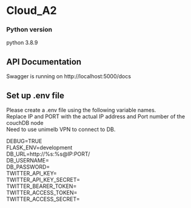 # Cloud_A2

### Python version
python 3.8.9  

## API Documentation
Swagger is running on http://localhost:5000/docs  

## Set up .env file 
Please create a .env file using the following variable names.  
Replace IP and PORT with the actual IP address and Port number of the couchDB node  
Need to use unimelb VPN to connect to DB. 

DEBUG=TRUE  
FLASK_ENV=development  
DB_URL=http://%s:%s@IP:PORT/  
DB_USERNAME=  
DB_PASSWORD=  
TWITTER_API_KEY=  
TWITTER_API_KEY_SECRET=  
TWITTER_BEARER_TOKEN=  
TWITTER_ACCESS_TOKEN=  
TWITTER_ACCESS_SECRET=  